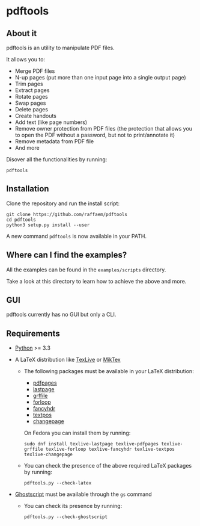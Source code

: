# pdftools

## About it
pdftools is an utility to manipulate PDF files.

It allows you to:

* Merge PDF files
* N-up pages (put more than one input page into a single output page)
* Trim pages
* Extract pages
* Rotate pages
* Swap pages
* Delete pages
* Create handouts
* Add text (like page numbers)
* Remove owner protection from PDF files (the protection that allows you to open the PDF without a password, but not to print/annotate it)
* Remove metadata from PDF file
* And more

Disover all the functionalities by running:

	pdftools

## Installation

Clone the repository and run the install script:

```
git clone https://github.com/raffaem/pdftools
cd pdftools
python3 setup.py install --user
```

A new command `pdftools` is now available in your PATH.

## Where can I find the examples?

All the examples can be found in the `examples/scripts` directory.

Take a look at this directory to learn how to achieve the above and more.

## GUI

pdftools currently has no GUI but only a CLI.

## Requirements

* [Python](https://www.python.org/) >= 3.3
* A LaTeX distribution like [TexLive](https://www.tug.org/texlive/) or [MikTex](http://miktex.org/)
    * The following packages must be available in your LaTeX distribution:
        * [pdfpages](https://www.ctan.org/pkg/pdfpages)
        * [lastpage](https://www.ctan.org/pkg/lastpage)
        * [grffile](https://www.ctan.org/pkg/grffile)
        * [forloop](https://www.ctan.org/pkg/forloop)
        * [fancyhdr](https://www.ctan.org/pkg/fancyhdr)
        * [textpos](https://www.ctan.org/pkg/textpos)
        * [changepage](https://www.ctan.org/pkg/changepage)

        On Fedora you can install them by running:

        `sudo dnf install texlive-lastpage texlive-pdfpages texlive-grffile texlive-forloop texlive-fancyhdr texlive-textpos texlive-changepage`

    * You can check the presence of the above required LaTeX packages by running:

        `pdftools.py --check-latex`

* [Ghostscript](https://www.ghostscript.com/) must be available through the `gs` command
    * You can check its presence by running:

        `pdftools.py --check-ghostscript`
